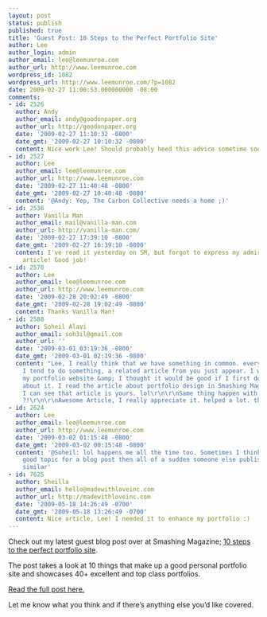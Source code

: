 ```yaml
---
layout: post
status: publish
published: true
title: 'Guest Post: 10 Steps to the Perfect Portfolio Site'
author: Lee
author_login: admin
author_email: lee@leemunroe.com
author_url: http://www.leemunroe.com
wordpress_id: 1082
wordpress_url: http://www.leemunroe.com/?p=1082
date: 2009-02-27 11:00:53.000000000 -08:00
comments:
- id: 2526
  author: Andy
  author_email: andy@goodonpaper.org
  author_url: http://goodonpaper.org
  date: '2009-02-27 11:10:32 -0800'
  date_gmt: '2009-02-27 10:10:32 -0800'
  content: Nice work Lee! Should probably heed this advice sometime soon!
- id: 2527
  author: Lee
  author_email: lee@leemunroe.com
  author_url: http://www.leemunroe.com
  date: '2009-02-27 11:40:48 -0800'
  date_gmt: '2009-02-27 10:40:48 -0800'
  content: '@Andy: Yep, The Carbon Collective needs a home ;)'
- id: 2536
  author: Vanilla Man
  author_email: mail@vanilla-man.com
  author_url: http://vanilla-man.com/
  date: '2009-02-27 17:39:10 -0800'
  date_gmt: '2009-02-27 16:39:10 -0800'
  content: I've read it yesterday on SM, but forgot to express my admiration.. Excellent
    article! Good job!
- id: 2570
  author: Lee
  author_email: lee@leemunroe.com
  author_url: http://www.leemunroe.com
  date: '2009-02-28 20:02:49 -0800'
  date_gmt: '2009-02-28 19:02:49 -0800'
  content: Thanks Vanilla Man!
- id: 2588
  author: Soheil Alavi
  author_email: soh3il@gmail.com
  author_url: ''
  date: '2009-03-01 03:19:36 -0800'
  date_gmt: '2009-03-01 02:19:36 -0800'
  content: "Lee, I really think that we have something in common. every time that
    I tend to do something, a related article from you just appear. I wanted to design
    my portfolio website &amp; I thought it would be good if I first do some research
    about it. I read the article about portfolio design in Smashing Magazine and now
    I can see that article is yours. lol\r\n\r\nSame thing happen with Mamp, Remember
    ?!\r\n\r\nAwesome Article, I really appreciate it. helped a lot. thanks."
- id: 2624
  author: Lee
  author_email: lee@leemunroe.com
  author_url: http://www.leemunroe.com
  date: '2009-03-02 01:15:48 -0800'
  date_gmt: '2009-03-02 00:15:48 -0800'
  content: '@Soheil: lol happens me all the time too. Sometimes I think of a really
    good topic for a blog post then all of a sudden someone else publishes something
    similar'
- id: 7625
  author: Sheilla
  author_email: hello@madewithloveinc.com
  author_url: http://madewithloveinc.com
  date: '2009-05-18 14:26:49 -0700'
  date_gmt: '2009-05-18 13:26:49 -0700'
  content: Nice article, Lee! I needed it to enhance my portfolio :)
---
```

Check out my latest guest blog post over at Smashing Magazine; <a href="http://www.smashingmagazine.com/2009/02/26/10-steps-to-the-perfect-portfolio-website/">10 steps to the perfect portfolio site</a>.

The post takes a look at 10 things that make up a good personal portfolio site and showcases 40+ excellent and top class portfolios.

<!--more-->

<a href="http://www.smashingmagazine.com/2009/02/26/10-steps-to-the-perfect-portfolio-website/">Read the full post here.</a>

Let me know what you think and if there’s anything else you’d like covered.
